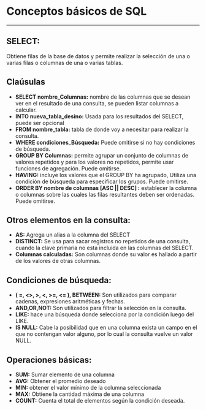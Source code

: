 # Conceptos básicos de SQL
* * *

## SELECT:
Obtiene filas de la base de datos y permite realizar la selección de una o varias filas o columnas de una o varias tablas.

## Claúsulas
- **SELECT nombre_Columnas:** nombre de las columnas que se desean ver en el resultado de una consulta, se pueden listar columnas a calcular.
- **INTO nueva_tabla_desino:** Usada para los resultados del SELECT, puede ser opcional
- **FROM nombre_tabla:** tabla de donde voy a necesitar para realizar la consulta.
- **WHERE condiciones_Búsqueda:** Puede omitirse si no hay condiciones de búsqueda.
- **GROUP BY Columnas:** permite agrupar un conjunto de columnas de valores repetidos y para los valores no repetidos, permite usar funciones de agregación. Puede omitirse.
- **HAVING:** incluye los valores que el GROUP BY ha agrupado, Utiliza una condición de búsqueda para especificar los grupos. Puede omitirse.
- **ORDER BY nombre de columnas [ASC || DESC] :** establecer la columna o columnas sobre las cuales las filas resultantes deben ser ordenadas. Puede omitirse.

## Otros elementos en la consulta:
- **AS:** Agrega un alias a la columna del SELECT
- **DISTINCT:** Se usa para sacar registros no repetidos de una consulta, cuando la clave primaria no esta incluida en las columnas del SELECT.
- **Columnas calculadas:** Son columnas donde su valor es hallado a partir de los valores de otras columnas.

## Condiciones de búsqueda:
- **( =, <>, >, <, >=, <= ), BETWEEN:** Son utilizados para comparar cadenas, expresiones aritméticas y fechas.
- **AND,OR,NOT:** Son utilizados para filtrar la selección en la consulta.
- **LIKE:** hace una búsqueda donde selecciona por la condición luego del LIKE.
- **IS NULL:** Cabe la posibilidad que en una columna exista un campo en el que no contengan valor alguno, por lo cual la consulta vuelve un valor NULL.

## Operaciones básicas:
- **SUM:** Sumar elemento de una columna
- **AVG:** Obtener el promedio deseado
- **MIN:** obtener el valor mínimo de la columna seleccionada
- **MAX:** Obtiene la cantidad máxima de una columna
- **COUNT:** Cuenta el total de elementos según la condición deseada.
